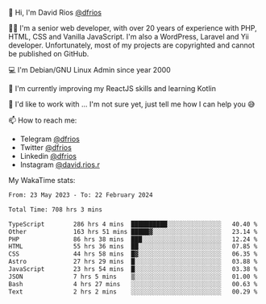 👋 Hi, I'm David Rios [@dfrios](https://github.com/dfrios)

👨‍💻 I'm a senior web developer, with over 20 years of experience with PHP, HTML, CSS and Vanilla JavaScript. I'm also a WordPress, Laravel and Yii developer. Unfortunately, most of my projects are copyrighted and cannot be published on GitHub.

💻 I'm Debian/GNU Linux Admin since year 2000

🌱 I'm currently improving my ReactJS skills and learning Kotlin

💞️ I'd like to work with ... I'm not sure yet, just tell me how I can help you 😅


📫 How to reach me:
* Telegram [@dfrios](https://t.me/dfrios)
* Twitter [@dfrios](https://twitter.com/dfrios)
* Linkedin [@dfrios](https://linkedin.com/in/dfrios)
* Instagram [@david.rios.r](https://instagram.com/david.rios.r)



My WakaTime stats:
<!--START_SECTION:waka-->

```txt
From: 23 May 2023 - To: 22 February 2024

Total Time: 708 hrs 3 mins

TypeScript        286 hrs 4 mins  ██████████░░░░░░░░░░░░░░░   40.40 %
Other             163 hrs 51 mins █████▓░░░░░░░░░░░░░░░░░░░   23.14 %
PHP               86 hrs 38 mins  ███░░░░░░░░░░░░░░░░░░░░░░   12.24 %
HTML              55 hrs 36 mins  ██░░░░░░░░░░░░░░░░░░░░░░░   07.85 %
CSS               44 hrs 58 mins  █▓░░░░░░░░░░░░░░░░░░░░░░░   06.35 %
Astro             27 hrs 29 mins  █░░░░░░░░░░░░░░░░░░░░░░░░   03.88 %
JavaScript        23 hrs 54 mins  █░░░░░░░░░░░░░░░░░░░░░░░░   03.38 %
JSON              7 hrs 5 mins    ▒░░░░░░░░░░░░░░░░░░░░░░░░   01.00 %
Bash              4 hrs 27 mins   ░░░░░░░░░░░░░░░░░░░░░░░░░   00.63 %
Text              2 hrs 2 mins    ░░░░░░░░░░░░░░░░░░░░░░░░░   00.29 %
```

<!--END_SECTION:waka-->
